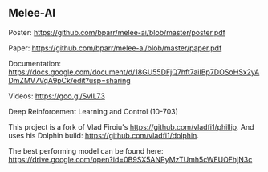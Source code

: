 ## Melee-AI

Poster: https://github.com/bparr/melee-ai/blob/master/poster.pdf

Paper: https://github.com/bparr/melee-ai/blob/master/paper.pdf

Documentation: https://docs.google.com/document/d/18GU55DFjQ7hft7aiIBp7DOSoHSx2yADmZMV7VqA9pCk/edit?usp=sharing

Videos: https://goo.gl/SvIL73

Deep Reinforcement Learning and Control (10-703)

This project is a fork of Vlad Firoiu's https://github.com/vladfi1/phillip. And uses his Dolphin build: https://github.com/vladfi1/dolphin.

The best performing model can be found here: https://drive.google.com/open?id=0B9SX5ANPyMzTUmh5cWFUOFhjN3c
